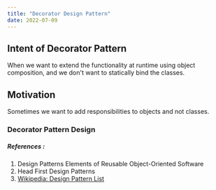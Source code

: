 ```yaml
---
title: "Decorator Design Pattern"
date: 2022-07-09
---
```


## Intent of Decorator Pattern
When we want to extend the functionality at runtime using object composition, and we don't want to statically bind the classes.

## Motivation
Sometimes we want to add responsibilities to objects and not classes.

### Decorator Pattern Design

##### References :  
1. Design Patterns Elements of Reusable Object-Oriented Software
2. Head First Design Patterns
3. [Wikipedia: Design Pattern List](https://en.wikipedia.org/wiki/Software_design_pattern)
